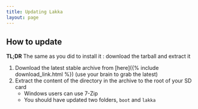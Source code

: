 ```yaml
---
title: Updating Lakka
layout: page
---
```


## How to update

**TL;DR** The same as you did to install it : download the tarball and extract it

1. Download the latest stable archive from [here]({% include download_link.html %}) (use your brain to grab the latest)
2. Extract the content of the directory in the archive to the root of your SD card
    * Windows users can use 7-Zip
    * You should have updated two folders, `boot` and `lakka`
